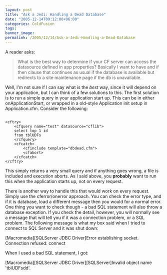 ```yaml
---
layout: post
title: "Ask a Jedi: Handling a Dead Database"
date: "2005-12-14T09:12:00+06:00"
categories: ColdFusion 
tags: 
banner_image: 
permalink: /2005/12/14/Ask-a-Jedi-Handling-a-Dead-Database
---
```


A reader asks:

<blockquote>
What is the best way to determine if your CF server can access the datasource defined in app properties?  Basically I want to have and if then clause that continues as usual if the database is available but redirects to a site maintenance page if the db is unavailable.
</blockquote>

Well, I'm not sure if I can say what is the <i>best</i> way, since it will depend on your application, but I can think of a few solutions to this. The first solution is to run a simple query in your application start up. This can be in either onApplicationStart, or wrapped in a old-style Application init setup in Application.cfm. Consider the following:

<code>
&lt;cftry&gt;
	&lt;cfquery name="test" datasource="cflib"&gt;
	select top 1 id
	from tblUDFs
	&lt;/cfquery&gt;
	&lt;cfcatch&gt;
		&lt;cfinclude template="dbdead.cfm"&gt;
		&lt;cfabort&gt;
	&lt;/cfcatch&gt;
&lt;/cftry&gt;
</code>

This simply returns a very small query and if anything goes wrong, a file is included and execution aborts. As I said above, you <b>probably</b> want to run this when the application starts up, not on every request.

There is another way to handle this that would work on every request. Simply use the cferror/onerror approach. You can check the error type, and if it is database, load a different message then you would for a normal error. One thing you want to check though - a bad SQL statement will also throw a database exception. If you check the detail, however, you will normally see a message that will tell you if it was a connection problem, or a SQL problem. The following message is what my box said when I tried to connect to SQL Server and it was shut down:

[Macromedia][SQLServer JDBC Driver]Error establishing socket. Connection refused: connect

When I used a bad SQL statement, I got:

[Macromedia][SQLServer JDBC Driver][SQLServer]Invalid object name 'tblUDFsdd'.